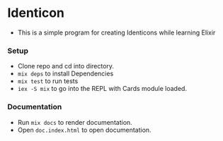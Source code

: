 # Identicon

- This is a simple program for creating Identicons while learning Elixir

### Setup

- Clone repo and cd into directory.
- `mix deps` to install Dependencies
- `mix test` to run tests
- `iex -S mix` to go into the REPL with Cards module loaded.

### Documentation

- Run `mix docs` to render documentation.
- Open `doc.index.html` to open documentation.
